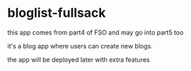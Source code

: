 # bloglist-fullsack
this app comes from part4 of FSO and may go into part5 too

it's a blog app where users can create new blogs. 

the app will be deployed later with extra features
